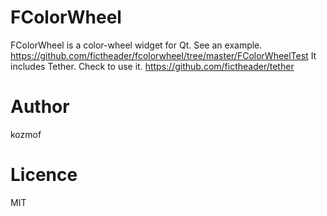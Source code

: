 # FColorWheel
FColorWheel is a color-wheel widget for Qt. See an example. https://github.com/fictheader/fcolorwheel/tree/master/FColorWheelTest It includes Tether. Check to use it. https://github.com/fictheader/tether

# Author
kozmof

# Licence
MIT
